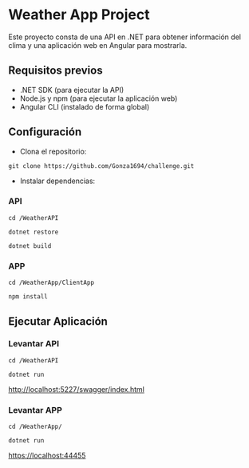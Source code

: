# Weather App Project
Este proyecto consta de una API en .NET para obtener información del clima y una aplicación web en Angular para mostrarla.

## Requisitos previos
- .NET SDK (para ejecutar la API)
- Node.js y npm (para ejecutar la aplicación web)
- Angular CLI (instalado de forma global)

## Configuración
- Clona el repositorio:
```
git clone https://github.com/Gonza1694/challenge.git
```
- Instalar dependencias:
### API
```
cd /WeatherAPI
```
```
dotnet restore
```
```
dotnet build
```

### APP
```
cd /WeatherApp/ClientApp
```
```
npm install
```

## Ejecutar Aplicación
### Levantar API
```
cd /WeatherAPI
```
```
dotnet run
```
[http://localhost:5227/swagger/index.html](http://localhost:5227/swagger/index.html)

### Levantar APP
```
cd /WeatherApp/
```
```
dotnet run
```
[https://localhost:44455](https://localhost:44455/)
